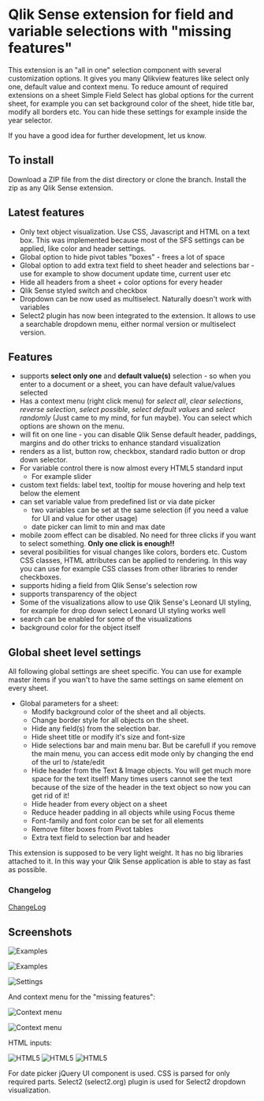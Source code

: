 # Qlik Sense extension for field and variable selections with "missing features"

This extension is an "all in one" selection component with several customization options. It gives you many Qlikview features like select only one, default value and context menu.
To reduce amount of required extensions on a sheet Simple Field Select has global options for the current sheet, for example you can set background color of the sheet, hide title bar, modify all borders etc. You can hide these settings for example inside the year selector.

If you have a good idea for further development, let us know.

## To install
Download a ZIP file from the dist directory or clone the branch. Install the zip as any Qlik Sense extension.

## Latest features
- Only text object visualization. Use CSS, Javascript and HTML on a text box. This was implemented because most of the SFS settings can be applied, like color and header settings.
- Global option to hide pivot tables "boxes" - frees a lot of space
- Global option to add extra text field to sheet header and selections bar - use for example to show document update time, current user etc
- Hide all headers from a sheet + color options for every header
- Qlik Sense styled switch and checkbox
- Dropdown can be now used as multiselect. Naturally doesn't work with variables
- Select2 plugin has now been integrated to the extension. It allows to use a searchable dropdown menu, either normal version or multiselect version.

## Features
- supports **select only one** and **default value(s)** selection - so when you enter to a document or a sheet, you can have default value/values selected
- Has a context menu (right click menu) for _select all_, _clear selections_, _reverse selection_, _select possible_, _select default values_ and _select randomly_ (Just came to my mind, for fun maybe). You can select which options are shown on the menu.
- will fit on one line - you can disable Qlik Sense default header, paddings, margins and do other tricks to enhance standard visualization
- renders as a list, button row, checkbox, standard radio button or drop down selector.
- For variable control there is now almost every HTML5 standard input
  - For example slider
- custom text fields: label text, tooltip for mouse hovering and help text below the element
- can set variable value from predefined list or via date picker
  - two variables can be set at the same selection (if you need a value for UI and value for other usage)
  - date picker can limit to min and max date
- mobile zoom effect can be disabled. No need for three clicks if you want to select something. **Only one click is enough!!**
- several posibilities for visual changes like colors, borders etc. Custom CSS classes, HTML attributes can be applied to rendering. In this way you can use for example CSS classes from other libraries to render checkboxes.
- supports hiding a field from Qlik Sense's selection row
- supports transparency of the object
- Some of the visualizations allow to use Qlik Sense's Leonard UI styling, for example for drop down select Leonard UI styling works well
- search can be enabled for some of the visualizations
- background color for the object itself

## Global sheet level settings
All following global settings are sheet specific. You can use for example master items if you wan't to have the same settings on same element on every sheet.

- Global parameters for a sheet:
  - Modify background color of the sheet and all objects.
  - Change border style for all objects on the sheet.
  - Hide any field(s) from the selection bar.
  - Hide sheet title or modify it's size and font-size
  - Hide selections bar and main menu bar. But be carefull if you remove the main menu, you can access edit mode only by changing the end of the url to /state/edit
  - Hide header from the Text & Image objects. You will get much more space for the text itself! Many times users cannot see the text because of the size of the header in the text object so now you can get rid of it!
  - Hide header from every object on a sheet
  - Reduce header padding in all objects while using Focus theme
  - Font-family and font color can be set for all elements
  - Remove filter boxes from Pivot tables
  - Extra text field to selection bar and header


This extension is supposed to be very light weight. It has no big libraries attached to it. In this way your Qlik Sense application is able to stay as fast as possible.

### Changelog
[ChangeLog](ChangeLog)

## Screenshots
![Examples](/docs/img/select2demo.PNG?raw=true "Header and Select2 demo" )

![Examples](/docs/img/SFSdemo.JPG?raw=true "Examples" )

![Settings](/docs/img/SFSselections3.PNG "Visual example" )

And context menu for the "missing features":

![Context menu](/docs/img/contextmenu.PNG "Context menu" )

![Context menu](/docs/img/luidemo.png "Switch and checkbox Qlik style" )

HTML inputs:

![HTML5](/docs/img/html5examples.PNG "HTML5 standard inputs" ) ![HTML5](/docs/img/html5examples2.PNG "HTML5 standard inputs" ) ![HTML5](/docs/img/html5Example3.PNG "HTML5 standard inputs" )


For date picker jQuery UI component is used. CSS is parsed for only required parts.
Select2 (select2.org) plugin is used for Select2 dropdown visualization.
